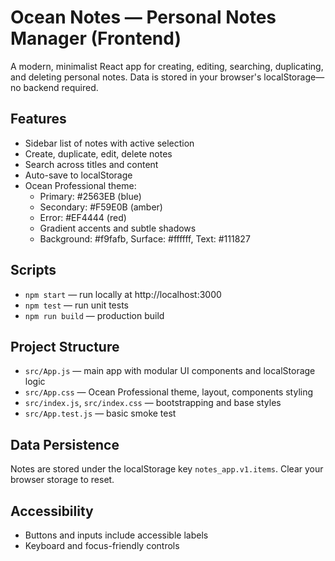 # Ocean Notes — Personal Notes Manager (Frontend)

A modern, minimalist React app for creating, editing, searching, duplicating, and deleting personal notes. Data is stored in your browser's localStorage—no backend required.

## Features
- Sidebar list of notes with active selection
- Create, duplicate, edit, delete notes
- Search across titles and content
- Auto-save to localStorage
- Ocean Professional theme:
  - Primary: #2563EB (blue)
  - Secondary: #F59E0B (amber)
  - Error: #EF4444 (red)
  - Gradient accents and subtle shadows
  - Background: #f9fafb, Surface: #ffffff, Text: #111827

## Scripts

- `npm start` — run locally at http://localhost:3000
- `npm test` — run unit tests
- `npm run build` — production build

## Project Structure
- `src/App.js` — main app with modular UI components and localStorage logic
- `src/App.css` — Ocean Professional theme, layout, components styling
- `src/index.js`, `src/index.css` — bootstrapping and base styles
- `src/App.test.js` — basic smoke test

## Data Persistence
Notes are stored under the localStorage key `notes_app.v1.items`. Clear your browser storage to reset.

## Accessibility
- Buttons and inputs include accessible labels
- Keyboard and focus-friendly controls
